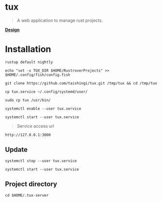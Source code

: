 # tux

> A web application to manage rust projects.

[**Design**](https://www.figma.com/file/LoH2IH17LXFlugXmuuio3o/tux?type=design&node-id=1%3A2&mode=design&t=3ZFpY3ZYs3328J0N-1)

# Installation

```shell
rustup default nightly
```

```shell
echo "set -x TUX_DIR $HOME/RustroverProjects" >> $HOME/.config/fish/config.fish
```

```shell
git clone https://github.com/taishingi/tux.git /tmp/tux && cd /tmp/tux
```

```shell
cp tux.service ~/.config/systemd/user/
```

```shell
sudo cp tux /usr/bin/
```

```shell
systemctl enable --user tux.service
```

```shell
systemctl start --user tux.service
```

> Service access url

```http
http://127.0.0.1:3000
```

## Update 

```shell
systemctl stop --user tux.service
```

```shell
systemctl start --user tux.service
```

## Project directory

```shell
cd $HOME/.tux-server
```

